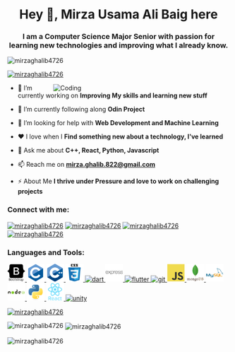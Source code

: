 <h1 align="center">Hey 👋, Mirza Usama Ali Baig here</h1>
<h3 align="center">I am a Computer Science Major Senior with passion for learning new technologies and improving what I already know.</h3>

<p align="left"> <img src="https://komarev.com/ghpvc/?username=mirzaghalib4726&label=Profile%20views&color=0e75b6&style=flat" alt="mirzaghalib4726" /> </p>



<p align="left"> <a href="https://twitter.com/mirzaghalib4726" target="blank"><img src="https://img.shields.io/twitter/follow/mirzaghalib4726?logo=twitter&style=for-the-badge" alt="mirzaghalib4726" /></a> </p>

<img align="right" alt="Coding" width="400" src="https://camo.githubusercontent.com/c1dcb74cc1c1835b1d716f5051499a2814c683c806b15f04b0eba492863703e9/68747470733a2f2f63646e2e6472696262626c652e636f6d2f75736572732f3733303730332f73637265656e73686f74732f363538313234332f6176656e746f2e676966">

- 🔭 I’m currently working on **Improving My skills and learning new stuff**

- 🌱 I’m currently following along **Odin Project**

- 🤝 I’m looking for help with **Web Development and Machine Learning**

- ❤️ I love when I **Find something new about a technology, I've learned**

- 💬 Ask me about **C++, React, Python, Javascript**

- 📫 Reach me on **mirza.ghalib.822@gmail.com**

- ⚡ About Me **I thrive under Pressure and love to work on challenging projects**



<h3 align="left">Connect with me:</h3>
<p align="left">
<a href="https://dev.to/mirzaghalib4726" target="blank"><img align="center" src="https://raw.githubusercontent.com/rahuldkjain/github-profile-readme-generator/master/src/images/icons/Social/devto.svg" alt="mirzaghalib4726" height="30" width="40" /></a>
<a href="https://twitter.com/mirzaghalib4726" target="blank"><img align="center" src="https://raw.githubusercontent.com/rahuldkjain/github-profile-readme-generator/master/src/images/icons/Social/twitter.svg" alt="mirzaghalib4726" height="30" width="40" /></a>
<a href="https://linkedin.com/in/abdulmoeez0812" target="blank"><img align="center" src="https://raw.githubusercontent.com/rahuldkjain/github-profile-readme-generator/master/src/images/icons/Social/linked-in-alt.svg" alt="mirzaghalib4726" height="30" width="40" /></a>
<a href="https://fb.com/abdulmoeez060" target="blank"><img align="center" src="https://raw.githubusercontent.com/rahuldkjain/github-profile-readme-generator/master/src/images/icons/Social/facebook.svg" alt="mirzaghalib4726" height="30" width="40" /></a>
</p>

<h3 align="left">Languages and Tools:</h3>
<p align="left"> <a href="https://getbootstrap.com" target="_blank" rel="noreferrer"> <img src="https://raw.githubusercontent.com/devicons/devicon/master/icons/bootstrap/bootstrap-plain-wordmark.svg" alt="bootstrap" width="40" height="40"/> </a> <a href="https://www.cprogramming.com/" target="_blank" rel="noreferrer"> <img src="https://raw.githubusercontent.com/devicons/devicon/master/icons/c/c-original.svg" alt="c" width="40" height="40"/> </a> <a href="https://www.w3schools.com/cpp/" target="_blank" rel="noreferrer"> <img src="https://raw.githubusercontent.com/devicons/devicon/master/icons/cplusplus/cplusplus-original.svg" alt="cplusplus" width="40" height="40"/> </a> <a href="https://www.w3schools.com/css/" target="_blank" rel="noreferrer"> <img src="https://raw.githubusercontent.com/devicons/devicon/master/icons/css3/css3-original-wordmark.svg" alt="css3" width="40" height="40"/> </a> <a href="https://dart.dev" target="_blank" rel="noreferrer"> <img src="https://www.vectorlogo.zone/logos/dartlang/dartlang-icon.svg" alt="dart" width="40" height="40"/> </a> <a href="https://expressjs.com" target="_blank" rel="noreferrer"> <img src="https://raw.githubusercontent.com/devicons/devicon/master/icons/express/express-original-wordmark.svg" alt="express" width="40" height="40"/> </a> <a href="https://flutter.dev" target="_blank" rel="noreferrer"> <img src="https://www.vectorlogo.zone/logos/flutterio/flutterio-icon.svg" alt="flutter" width="40" height="40"/> </a> <a href="https://git-scm.com/" target="_blank" rel="noreferrer"> <img src="https://www.vectorlogo.zone/logos/git-scm/git-scm-icon.svg" alt="git" width="40" height="40"/> </a> <a href="https://developer.mozilla.org/en-US/docs/Web/JavaScript" target="_blank" rel="noreferrer"> <img src="https://raw.githubusercontent.com/devicons/devicon/master/icons/javascript/javascript-original.svg" alt="javascript" width="40" height="40"/> </a> <a href="https://www.mongodb.com/" target="_blank" rel="noreferrer"> <img src="https://raw.githubusercontent.com/devicons/devicon/master/icons/mongodb/mongodb-original-wordmark.svg" alt="mongodb" width="40" height="40"/> </a> <a href="https://www.mysql.com/" target="_blank" rel="noreferrer"> <img src="https://raw.githubusercontent.com/devicons/devicon/master/icons/mysql/mysql-original-wordmark.svg" alt="mysql" width="40" height="40"/> </a> <a href="https://nodejs.org" target="_blank" rel="noreferrer"> <img src="https://raw.githubusercontent.com/devicons/devicon/master/icons/nodejs/nodejs-original-wordmark.svg" alt="nodejs" width="40" height="40"/> </a> <a href="https://www.python.org" target="_blank" rel="noreferrer"> <img src="https://raw.githubusercontent.com/devicons/devicon/master/icons/python/python-original.svg" alt="python" width="40" height="40"/> </a> <a href="https://reactjs.org/" target="_blank" rel="noreferrer"> <img src="https://raw.githubusercontent.com/devicons/devicon/master/icons/react/react-original-wordmark.svg" alt="react" width="40" height="40"/> </a>  <a href="https://unity.com/" target="_blank" rel="noreferrer"> <img src="https://www.vectorlogo.zone/logos/unity3d/unity3d-icon.svg" alt="unity" width="40" height="40"/> </a> </p>

<p align="left"> <a href="https://github.com/ryo-ma/github-profile-trophy"><img src="https://github-profile-trophy.vercel.app/?username=mirzaghalib4726&theme=onedark" alt="mirzaghalib4726" /></a> </p>

<p><img align="left" src="https://github-readme-stats.vercel.app/api/top-langs?username=mirzaghalib4726&show_icons=true&locale=en&layout=compact&theme=highcontrast" alt="mirzaghalib4726" /></p>

<p>&nbsp;<img align="center" src="https://github-readme-stats.vercel.app/api?username=mirzaghalib4726&show_icons=true&locale=en&theme=highcontrast" alt="mirzaghalib4726" /></p>

<p><img align="center" src="https://github-readme-streak-stats.herokuapp.com/?user=mirzaghalib4726&theme=highcontrast" alt="mirzaghalib4726" /></p>
